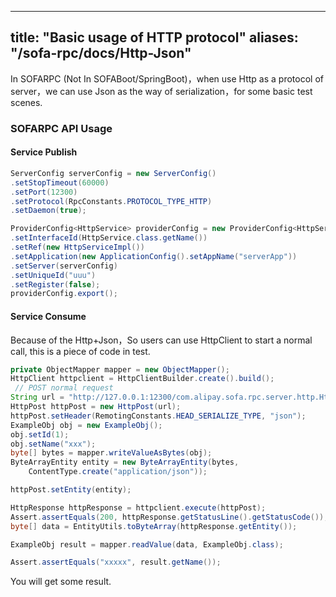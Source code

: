 
---
title: "Basic usage of HTTP protocol"
aliases: "/sofa-rpc/docs/Http-Json"
---


In SOFARPC (Not In SOFABoot/SpringBoot)，when use Http as a protocol of server，we can use Json as the way of serialization，for some basic test scenes.

### SOFARPC API Usage


#### Service Publish

```java
ServerConfig serverConfig = new ServerConfig()
.setStopTimeout(60000)
.setPort(12300)
.setProtocol(RpcConstants.PROTOCOL_TYPE_HTTP)
.setDaemon(true);

ProviderConfig<HttpService> providerConfig = new ProviderConfig<HttpService>()
.setInterfaceId(HttpService.class.getName())
.setRef(new HttpServiceImpl())
.setApplication(new ApplicationConfig().setAppName("serverApp"))
.setServer(serverConfig)
.setUniqueId("uuu")
.setRegister(false);
providerConfig.export();
```

#### Service Consume

Because of the Http+Json，So users can use HttpClient to start a normal call, this is a piece of code in test.

```java
private ObjectMapper mapper = new ObjectMapper();
HttpClient httpclient = HttpClientBuilder.create().build();
 // POST normal request
String url = "http://127.0.0.1:12300/com.alipay.sofa.rpc.server.http.HttpService:uuu/object";
HttpPost httpPost = new HttpPost(url);
httpPost.setHeader(RemotingConstants.HEAD_SERIALIZE_TYPE, "json");
ExampleObj obj = new ExampleObj();
obj.setId(1);
obj.setName("xxx");
byte[] bytes = mapper.writeValueAsBytes(obj);
ByteArrayEntity entity = new ByteArrayEntity(bytes,
    ContentType.create("application/json"));

httpPost.setEntity(entity);

HttpResponse httpResponse = httpclient.execute(httpPost);
Assert.assertEquals(200, httpResponse.getStatusLine().getStatusCode());
byte[] data = EntityUtils.toByteArray(httpResponse.getEntity());

ExampleObj result = mapper.readValue(data, ExampleObj.class);

Assert.assertEquals("xxxxx", result.getName());
```

You will get some result.